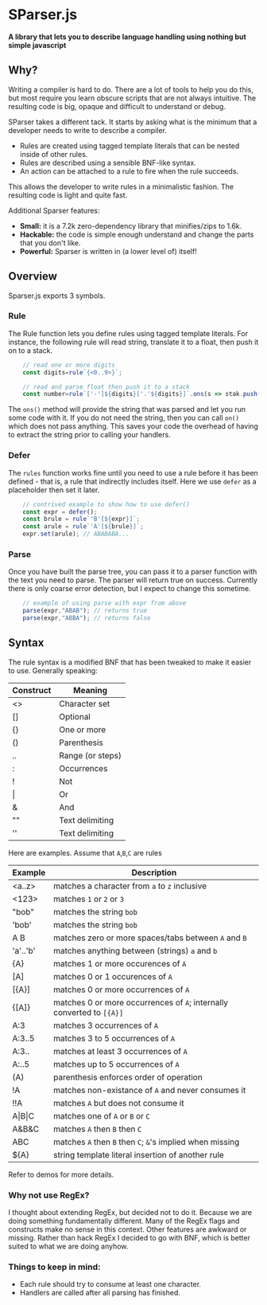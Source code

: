# **SParser.js**
**A library that lets you to describe language handling using nothing but simple javascript**

## Why?
Writing a compiler is hard to do. There are a lot of tools to help you do this, but most require you learn obscure scripts that are not always intuitive. The resulting code is big, opaque and difficult to understand or debug.

SParser takes a different tack. It starts by asking what is the minimum that a developer needs to write to describe a compiler.

- Rules are created using tagged template literals that can be nested inside of other rules.
- Rules are described using a sensible BNF-like syntax.
- An action can be attached to a rule to fire when the rule succeeds.

This allows the developer to write rules in a minimalistic fashion. The resulting code is light and quite fast.

Additional Sparser features:

- **Small:** it is a 7.2k zero-dependency library that minifies/zips to 1.6k.
- **Hackable:** the code is simple enough understand and change the parts that you don't like.
- **Powerful:** Sparser is written in (a lower level of) itself!

## Overview
Sparser.js exports 3 symbols.

### Rule
The Rule function lets you define rules using tagged template literals. For instance, the following rule will read string, translate it to a float, then push it on to a stack.

```javascript
	// read one or more digits
	const digits=rule`{<0..9>}`;

	// read and parse float then push it to a stack
	const number=rule`['-']${digits}['.'${digits}]`.ons(s => stak.push(parseFloat(s)) );
```
The `ons()` method will provide the string that was parsed and let you run some code with it. If you do not need the string, then you can call `on()` which does not pass anything. This saves your code the overhead of having to extract the string prior to calling your handlers.

### Defer
The `rules` function works fine until you need to use a rule before it has been defined - that is, a rule that indirectly includes itself. Here we use `defer` as a placeholder then set it later.

```javascript
	// contrived example to show how to use defer()
	const expr = defer();
	const brule = rule`'B'[${expr}]`;
	const arule = rule`'A'[${brule}]`;
	expr.set(arule); // ABABABA...
```

### Parse
Once you have built the parse tree, you can pass it to a parser function with the text you need to parse. The parser will return true on success. Currently there is only coarse error detection, but I expect to change this sometime.

```javascript
	// example of using parse with expr from above
	parse(expr,"ABAB"); // returns true
	parse(expr,"ABBA"); // returns false
```

## Syntax
The rule syntax is a modified BNF that has been tweaked to make it easier to use. Generally speaking:

| Construct | Meaning |
| --------- | ------- |
| <> | Character set |
| [] | Optional |
| {} | One or more |
| () | Parenthesis |
| .. | Range (or steps) |
| : | Occurrences |
| ! | Not |
| \| | Or |
| & | And |
| "" | Text delimiting |
| '' | Text delimiting |

Here are examples. Assume that `A`,`B`,`C` are rules

| Example | Description |
| ------- |----------- |
| <a..z> | matches a character from `a` to `z` inclusive |
| <123> | matches `1` or `2` or  `3` |
| "bob" | matches the string `bob` |
| 'bob' | matches the string `bob` |
| A B | matches zero or more spaces/tabs between `A` and `B` |
| 'a'..'b' | matches anything between (strings) `a` and `b` |
| {A} | matches 1 or more occurences of `A` |
| [A] | matches 0 or 1 occurences of `A` |
| [{A}] | matches 0 or more occurrences of `A` |
| {[A]} | matches 0 or more occurrences of `A`; internally converted to `[{A}]` |
| A:3 | matches 3 occurrences of `A` |
| A:3..5 | matches 3 to 5 occurrences of `A` |
| A:3.. | matches at least 3 occurrences of `A` |
| A:..5 | matches up to 5 occurrences of `A` |
| (A) | parenthesis enforces order of operation |
| !A | matches non-existance of `A` and never consumes it |
| !!A | matches `A` but does not consume it |
| A\|B\|C | matches one of `A` or `B` or `C` |
| A&B&C | matches `A` then `B` then `C` |
| ABC | matches `A` then `B` then `C`; `&`'s implied when missing |
| ${A} | string template literal insertion of another rule |

Refer to demos for more details.

### Why not use RegEx?
I thought about extending RegEx, but decided not to do it. Because we are doing something fundamentally different. Many of the RegEx flags and constructs make no sense in this context. Other features are awkward or missing. Rather than hack RegEx I decided to go with BNF, which is better suited to what we are doing anyhow.

### Things to keep in mind:
- Each rule should try to consume at least one character.
- Handlers are called after all parsing has finished.